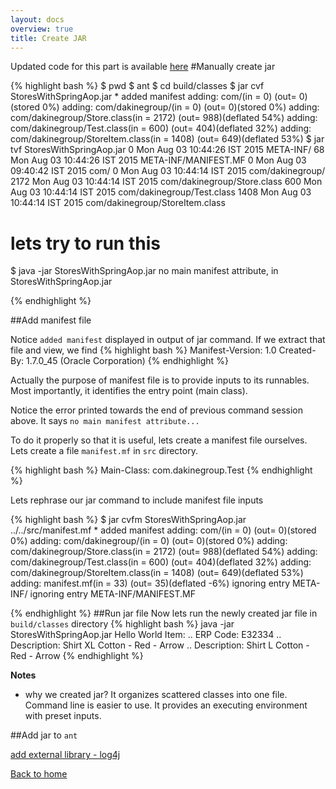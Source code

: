 ```yaml
---
layout: docs
overview: true
title: Create JAR
---
```

Updated code for this part is available [here](https://github.com/vineetma/springtutorial/tree/5f816b49a7c55b003a605d99c2998e26d63cb3e0/StoresWithSpringAop)
#Manually create jar

{% highlight bash %}
$ pwd
$ ant
$ cd build/classes
$ jar cvf StoresWithSpringAop.jar *
added manifest
adding: com/(in = 0) (out= 0)(stored 0%)
adding: com/dakinegroup/(in = 0) (out= 0)(stored 0%)
adding: com/dakinegroup/Store.class(in = 2172) (out= 988)(deflated 54%)
adding: com/dakinegroup/Test.class(in = 600) (out= 404)(deflated 32%)
adding: com/dakinegroup/StoreItem.class(in = 1408) (out= 649)(deflated 53%)
$ jar tvf StoresWithSpringAop.jar 
     0 Mon Aug 03 10:44:26 IST 2015 META-INF/
    68 Mon Aug 03 10:44:26 IST 2015 META-INF/MANIFEST.MF
     0 Mon Aug 03 09:40:42 IST 2015 com/
     0 Mon Aug 03 10:44:14 IST 2015 com/dakinegroup/
  2172 Mon Aug 03 10:44:14 IST 2015 com/dakinegroup/Store.class
   600 Mon Aug 03 10:44:14 IST 2015 com/dakinegroup/Test.class
  1408 Mon Aug 03 10:44:14 IST 2015 com/dakinegroup/StoreItem.class

# lets try to run this
$ java -jar StoresWithSpringAop.jar 
no main manifest attribute, in StoresWithSpringAop.jar

{% endhighlight %}

##Add manifest file

Notice ``added manifest`` displayed in output of jar command. If we extract that file and view, we find
{% highlight bash %}
Manifest-Version: 1.0
Created-By: 1.7.0_45 (Oracle Corporation)
{% endhighlight %}

Actually the purpose of manifest file is to provide inputs to its runnables. Most importantly, it identifies the entry point (main class).

Notice the error printed towards the end of previous command session above. It says ``no main manifest attribute...``


To do it properly so that it is useful, lets create a manifest file ourselves. Lets create a file ``manifest.mf`` in ``src`` directory.

{% highlight bash %}
Main-Class: com.dakinegroup.Test
{% endhighlight %}

Lets rephrase our jar command to include manifest file inputs

{% highlight bash %}
$  jar cvfm StoresWithSpringAop.jar ../../src/manifest.mf *
added manifest
adding: com/(in = 0) (out= 0)(stored 0%)
adding: com/dakinegroup/(in = 0) (out= 0)(stored 0%)
adding: com/dakinegroup/Store.class(in = 2172) (out= 988)(deflated 54%)
adding: com/dakinegroup/Test.class(in = 600) (out= 404)(deflated 32%)
adding: com/dakinegroup/StoreItem.class(in = 1408) (out= 649)(deflated 53%)
adding: manifest.mf(in = 33) (out= 35)(deflated -6%)
ignoring entry META-INF/
ignoring entry META-INF/MANIFEST.MF

{% endhighlight %}
##Run jar file
Now lets run the newly created jar file in ``build/classes`` directory
{% highlight bash %}
java -jar StoresWithSpringAop.jar 
Hello World
Item: 
 .. ERP Code: E32334
 .. Description: Shirt XL Cotton - Red - Arrow
 .. Description: Shirt L Cotton - Red - Arrow
{% endhighlight %}

**Notes**

+ why we created jar? It organizes scattered classes into one file. Command line is easier to use. It provides an executing environment with preset inputs.

##Add jar to ``ant``


[add external library - log4j](lets_add_log4j.html)

[Back to home](index.html)